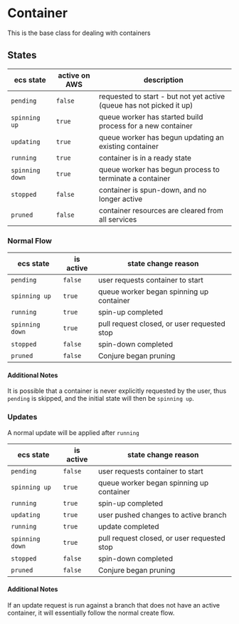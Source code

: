 # Container

This is the base class for dealing with containers

## States

ecs state | active on AWS | description
--- | --- | ---
`pending` | `false` | requested to start - but not yet active (queue has not picked it up)
`spinning up` | `true` | queue worker has started build process for a new container
`updating` | `true` | queue worker has begun updating an existing container
`running` | `true` | container is in a ready state
`spinning down` | `true` | queue worker has begun process to terminate a container
`stopped` | `false` | container is spun-down, and no longer active
`pruned` | `false` | container resources are cleared from all services

### Normal Flow

ecs state | is active | state change reason
--- | --- | ---
`pending` | `false` | user requests container to start
`spinning up` | `true` | queue worker began spinning up container
`running` | `true` | spin-up completed
`spinning down` | `true` | pull request closed, or user requested stop
`stopped` | `false` | spin-down completed
`pruned` | `false` | Conjure began pruning

#### Additional Notes

It is possible that a container is never explicitly requested by the user, thus `pending` is skipped, and the initial state will then be `spinning up`.

### Updates

A normal update will be applied after `running`

ecs state | is active | state change reason
--- | --- | ---
`pending` | `false` | user requests container to start
`spinning up` | `true` | queue worker began spinning up container
`running` | `true` | spin-up completed
`updating` | `true` | user pushed changes to active branch
`running` | `true` | update completed
`spinning down` | `true` | pull request closed, or user requested stop
`stopped` | `false` | spin-down completed
`pruned` | `false` | Conjure began pruning

#### Additional Notes

If an update request is run against a branch that does not have an active container, it will essentially follow the normal create flow.
